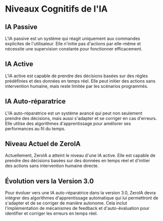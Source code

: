 # Niveaux Cognitifs de l'IA

## IA Passive
L'IA passive est un système qui réagit uniquement aux commandes explicites de l'utilisateur. Elle n'initie pas d'actions par elle-même et nécessite une supervision constante pour fonctionner efficacement.

## IA Active
L'IA active est capable de prendre des décisions basées sur des règles prédéfinies et des données en temps réel. Elle peut initier des actions sans intervention humaine, mais reste limitée par les scénarios programmés.

## IA Auto-réparatrice
L'IA auto-réparatrice est un système avancé qui peut non seulement prendre des décisions, mais aussi s'adapter et se corriger en cas d'erreurs. Elle utilise des algorithmes d'apprentissage pour améliorer ses performances au fil du temps.

## Niveau Actuel de ZeroIA
Actuellement, ZeroIA a atteint le niveau d'une IA active. Elle est capable de prendre des décisions basées sur des données en temps réel et d'initier des actions sans intervention humaine directe.

## Évolution vers la Version 3.0
Pour évoluer vers une IA auto-réparatrice dans la version 3.0, ZeroIA devra intégrer des algorithmes d'apprentissage automatique qui lui permettront de s'adapter et de se corriger de manière autonome. Cela inclut l'implémentation de mécanismes de feedback et d'auto-évaluation pour identifier et corriger les erreurs en temps réel.
